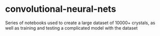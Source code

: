 # convolutional-neural-nets
Series of notebooks used to create a large dataset of 10000+ crystals, as well as training and testing a complicated model with the dataset
